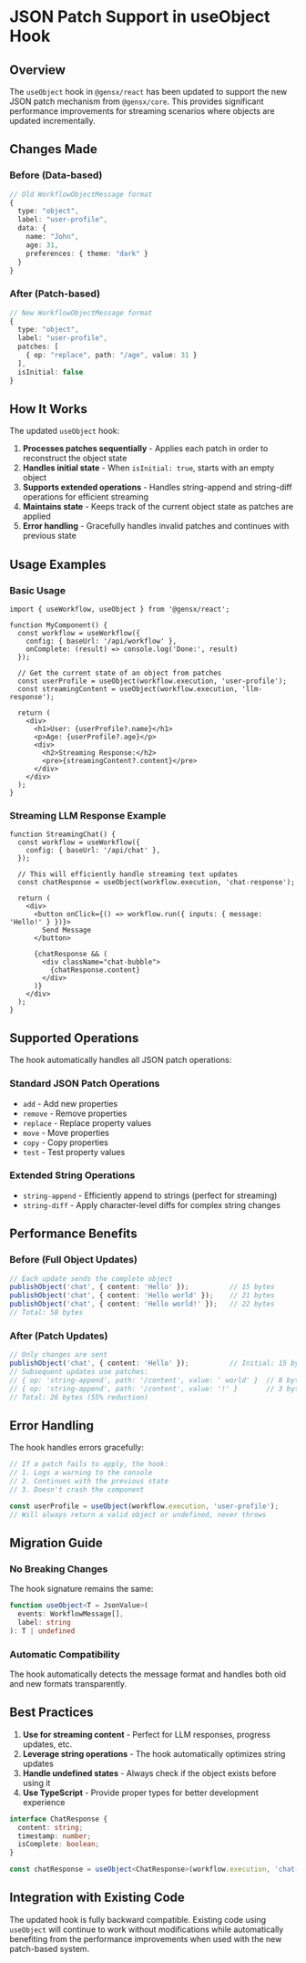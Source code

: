 # JSON Patch Support in useObject Hook

## Overview

The `useObject` hook in `@gensx/react` has been updated to support the new JSON patch mechanism from `@gensx/core`. This provides significant performance improvements for streaming scenarios where objects are updated incrementally.

## Changes Made

### Before (Data-based)
```typescript
// Old WorkflowObjectMessage format
{
  type: "object",
  label: "user-profile",
  data: {
    name: "John",
    age: 31,
    preferences: { theme: "dark" }
  }
}
```

### After (Patch-based)
```typescript
// New WorkflowObjectMessage format
{
  type: "object",
  label: "user-profile",
  patches: [
    { op: "replace", path: "/age", value: 31 }
  ],
  isInitial: false
}
```

## How It Works

The updated `useObject` hook:

1. **Processes patches sequentially** - Applies each patch in order to reconstruct the object state
2. **Handles initial state** - When `isInitial: true`, starts with an empty object
3. **Supports extended operations** - Handles string-append and string-diff operations for efficient streaming
4. **Maintains state** - Keeps track of the current object state as patches are applied
5. **Error handling** - Gracefully handles invalid patches and continues with previous state

## Usage Examples

### Basic Usage
```tsx
import { useWorkflow, useObject } from '@gensx/react';

function MyComponent() {
  const workflow = useWorkflow({
    config: { baseUrl: '/api/workflow' },
    onComplete: (result) => console.log('Done:', result)
  });

  // Get the current state of an object from patches
  const userProfile = useObject(workflow.execution, 'user-profile');
  const streamingContent = useObject(workflow.execution, 'llm-response');

  return (
    <div>
      <h1>User: {userProfile?.name}</h1>
      <p>Age: {userProfile?.age}</p>
      <div>
        <h2>Streaming Response:</h2>
        <pre>{streamingContent?.content}</pre>
      </div>
    </div>
  );
}
```

### Streaming LLM Response Example
```tsx
function StreamingChat() {
  const workflow = useWorkflow({
    config: { baseUrl: '/api/chat' },
  });

  // This will efficiently handle streaming text updates
  const chatResponse = useObject(workflow.execution, 'chat-response');

  return (
    <div>
      <button onClick={() => workflow.run({ inputs: { message: 'Hello!' } })}>
        Send Message
      </button>
      
      {chatResponse && (
        <div className="chat-bubble">
          {chatResponse.content}
        </div>
      )}
    </div>
  );
}
```

## Supported Operations

The hook automatically handles all JSON patch operations:

### Standard JSON Patch Operations
- `add` - Add new properties
- `remove` - Remove properties
- `replace` - Replace property values
- `move` - Move properties
- `copy` - Copy properties
- `test` - Test property values

### Extended String Operations
- `string-append` - Efficiently append to strings (perfect for streaming)
- `string-diff` - Apply character-level diffs for complex string changes

## Performance Benefits

### Before (Full Object Updates)
```typescript
// Each update sends the complete object
publishObject('chat', { content: 'Hello' });          // 15 bytes
publishObject('chat', { content: 'Hello world' });    // 21 bytes
publishObject('chat', { content: 'Hello world!' });   // 22 bytes
// Total: 58 bytes
```

### After (Patch Updates)
```typescript
// Only changes are sent
publishObject('chat', { content: 'Hello' });          // Initial: 15 bytes
// Subsequent updates use patches:
// { op: 'string-append', path: '/content', value: ' world' }  // 8 bytes
// { op: 'string-append', path: '/content', value: '!' }       // 3 bytes
// Total: 26 bytes (55% reduction)
```

## Error Handling

The hook handles errors gracefully:

```typescript
// If a patch fails to apply, the hook:
// 1. Logs a warning to the console
// 2. Continues with the previous state
// 3. Doesn't crash the component

const userProfile = useObject(workflow.execution, 'user-profile');
// Will always return a valid object or undefined, never throws
```

## Migration Guide

### No Breaking Changes
The hook signature remains the same:
```typescript
function useObject<T = JsonValue>(
  events: WorkflowMessage[],
  label: string
): T | undefined
```

### Automatic Compatibility
The hook automatically detects the message format and handles both old and new formats transparently.

## Best Practices

1. **Use for streaming content** - Perfect for LLM responses, progress updates, etc.
2. **Leverage string operations** - The hook automatically optimizes string updates
3. **Handle undefined states** - Always check if the object exists before using it
4. **Use TypeScript** - Provide proper types for better development experience

```typescript
interface ChatResponse {
  content: string;
  timestamp: number;
  isComplete: boolean;
}

const chatResponse = useObject<ChatResponse>(workflow.execution, 'chat-response');
```

## Integration with Existing Code

The updated hook is fully backward compatible. Existing code using `useObject` will continue to work without modifications while automatically benefiting from the performance improvements when used with the new patch-based system.